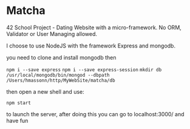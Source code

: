 # Matcha

42 School Project - Dating Website with a micro-framework. No ORM, Validator or User Managing allowed.

I choose to use NodeJS with the framework Express and mongodb.

you need to clone and install mongodb then

```npm i --save express```
```npm i --save express-session```
```mkdir db```
```/usr/local/mongodb/bin/mongod --dbpath /Users/hmassonn/http/MyWebSite/matcha/db```

then open a new shell and use:

```npm start```

to launch the server, after doing this you can go to localhost:3000/ and have fun
